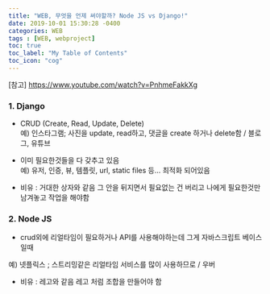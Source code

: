 ```yaml
---
title: "WEB, 무엇을 언제 써야할까? Node JS vs Django!"
date: 2019-10-01 15:30:28 -0400
categories: WEB
tags : [WEB, webproject]
toc: true
toc_label: "My Table of Contents"
toc_icon: "cog"
---
```

[참고]
https://www.youtube.com/watch?v=PnhmeFakkXg

<h3>1. Django</h3>

- CRUD (Create, Read, Update, Delete)<br>
예) 인스타그램; 사진을 update, read하고, 댓글을 create 하거나 delete함 / 블로그, 유튜브

- 이미 필요한것들을 다 갖추고 있음<br>
예) 유저, 인증, 뷰, 템플릿, url, static files  등... 최적화 되어있음

- 비유 :
거대한 상자와 같음
그 안을 뒤지면서 필요없는 건 버리고
나에게 필요한것만 남겨놓고 작업을 해야함

<h3>2. Node JS</h3>

- crud외에 리얼타임이 필요하거나
API를 사용해야하는데 그게 자바스크립트 베이스일때

예) 넷플릭스 ; 스트리밍같은 리얼타임 서비스를 많이 사용하므로 / 우버

- 비유 :
레고와 같음
레고 처럼 조합을 만들어야 함
